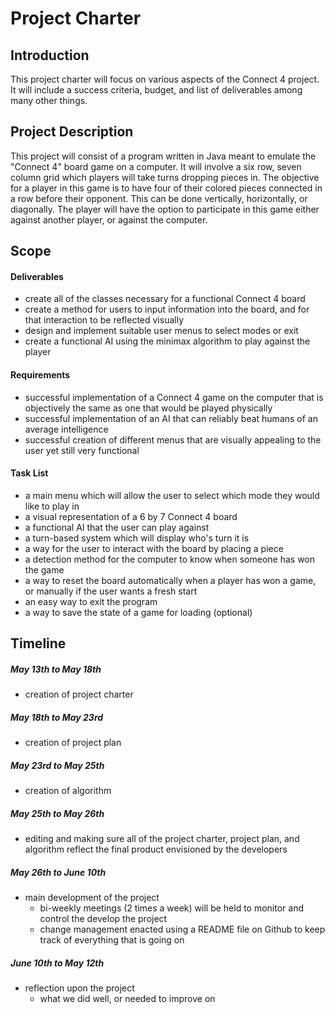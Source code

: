 ﻿
# Project Charter
## Introduction
This project charter will focus on various aspects of the Connect 4 project. It will include a success criteria, budget, and list of deliverables among many other things. 
## Project Description
This project will consist of a program written in Java meant to emulate the 
"Connect 4" board game on a computer. It will involve a six row, seven column grid which players will take turns dropping pieces in. The objective for a player in this game is to have four of their colored pieces connected in a row before their opponent. This can be done vertically, horizontally, or diagonally. The player will have the option to participate in this game either against another player, or against the computer. 
## Scope 
#### Deliverables
- create all of the classes necessary for a functional Connect 4 board
- create a method for users  to input information into the board, and for that interaction to be reflected visually
- design and implement suitable user menus to select modes or exit
- create a functional AI using the minimax algorithm to play against the player
#### Requirements
- successful implementation of a Connect 4 game on the computer that is objectively the same as one that would be played physically
- successful implementation of an AI that can reliably beat humans of an average intelligence
- successful creation of different menus that are visually appealing to the user yet still very functional
#### Task List
- a main menu which will allow the user to select which mode they would like to play in 
- a visual representation of a 6 by 7 Connect 4 board
- a functional AI that the user can play against
- a turn-based system which will display who's turn it is
- a way for the user to interact with the board by placing a piece
- a detection method for the computer to know when someone has won the game
- a way to reset the board automatically when a player has won a game, or manually if the user wants a fresh start
- an easy way to exit the program
- a way to save the state of a game for loading (optional)
## Timeline 
##### May 13th to May 18th 
- creation of project charter
##### May 18th to May 23rd
- creation of project plan
##### May 23rd to May 25th
- creation of algorithm
##### May 25th to May 26th
- editing and making sure all of the project charter, project plan, and algorithm reflect the final product envisioned by the developers
##### May 26th to June 10th
- main development of the project
	- bi-weekly meetings (2 times a week) will be held to monitor and control the develop the project
	- change management enacted using a README file on Github to keep track of everything that is going on
##### June 10th to May 12th
- reflection upon the project
	- what we did well, or needed to improve on

